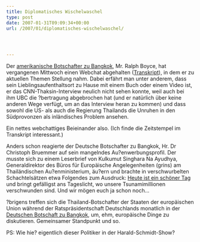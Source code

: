 ```yaml
---
title: Diplomatisches Wischelwaschel
type: post
date: 2007-01-31T09:09:34+00:00
url: /2007/01/diplomatisches-wischelwaschel/




---
```

Der [amerikanische Botschafter zu Bangkok][1], Mr. Ralph Boyce, hat vergangenen Mittwoch einen Webchat abgehalten ([Transkript][2]), in dem er zu aktuellen Themen Stellung nahm. Dabei erfährt man unter anderem, dass sein Lieblingsaufenthaltsort zu Hause mit einem Buch oder einem Video ist, er das CNN-Thaksin-Interview neulich nicht sehen konnte, weil auch bei ihm UBC die ?bertragung abgebrochen hat (und er natürlich über keine anderen Wege verfügt, um an das Interview heran zu kommen) und dass sowohl die US- als auch die Regierung Thailands die Unruhen in den Südprovonzen als inländisches Problem ansehen.

Ein nettes webchattiges Beieinander also. (Ich finde die Zeitstempel im Transkript interessant.)

Anders schon reagierte der Deutsche Botschafter zu Bangkok, Hr. Dr Christoph Bruemmer auf sein mangelndes Au?enwerbungsprofil. Der musste sich zu einem Leserbrief von Kulkumut Singhara Na Ayudhya, Generaldirektor des Büros für Europäische Angelegenheiten (grins) am Thailändischen Au?enministerium, äu?ern und brachte in verschwurbelten Schachtelsätzen etwa Folgendes zum Ausdruck: [Heute ist ein schöner Tag][3] und bringt gefälligst ans Tageslicht, wo unsere Tsunamimillionen verschwunden sind. Und wir mögen euch ja schon noch...

?brigens treffen sich die Thailand-Botschafter der Staaten der europäischen Union während der Ratspräsidentschaft Deutschlands monatlich in der [Deutschen Botschaft zu Bangkok][4], um, ehm, europäische Dinge zu diskutieren. Gemeinsamer Standpunkt und so.

PS: Wie hie? eigentlich dieser Politiker in der Harald-Schmidt-Show?

 [1]: http://bangkok.usembassy.gov/
 [2]: http://bangkok.usembassy.gov/news/programs/2007/webchat012607.pdf
 [3]: http://www.nationmultimedia.com/2007/01/29/headlines/headlines_30025408.php
 [4]: http://www.bangkok.diplo.de/Vertretung/bangkok/de/Startseite.html
